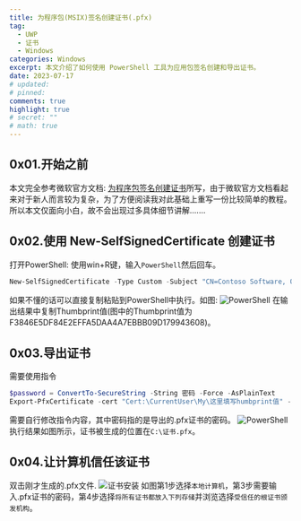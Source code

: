 ```yaml
---
title: 为程序包(MSIX)签名创建证书(.pfx)
tag:
  - UWP
  - 证书
  - Windows
categories: Windows
excerpt: 本文介绍了如何使用 PowerShell 工具为应用包签名创建和导出证书。
date: 2023-07-17
# updated: 
# pinned: 
comments: true
highlight: true
# secret: ""
# math: true
---
```


## 0x01.开始之前

本文完全参考微软官方文档: [为程序包签名创建证书](https://learn.microsoft.com/zh-cn/windows/msix/package/create-certificate-package-signing)所写，由于微软官方文档看起来对于新人而言较为复杂，为了方便阅读我对此基础上重写一份比较简单的教程。
所以本文仅面向小白，故不会出现过多具体细节讲解.......

## 0x02.使用 New-SelfSignedCertificate 创建证书

打开PowerShell: 使用win+R键，输入`PowerShell`然后回车。
```PowerShell
New-SelfSignedCertificate -Type Custom -Subject "CN=Contoso Software, O=Contoso Corporation, C=US" -KeyUsage DigitalSignature -FriendlyName "这里填写名称" -CertStoreLocation "Cert:\CurrentUser\My" -TextExtension @("2.5.29.37={text}1.3.6.1.5.5.7.3.3", "2.5.29.19={text}")
```
如果不懂的话可以直接复制粘贴到PowerShell中执行。如图:
![PowerShell](/images/create-certificate-package-signing/1.webp)
在输出结果中复制Thumbprint值(图中的Thumbprint值为F3846E5DF84E2EFFA5DAA4A7EBBB09D179943608)。

## 0x03.导出证书

需要使用指令
```PowerShell
$password = ConvertTo-SecureString -String 密码 -Force -AsPlainText 
Export-PfxCertificate -cert "Cert:\CurrentUser\My\这里填写humbprint值" -FilePath C:\证书.pfx -Password $password
```
需要自行修改指令内容，其中密码指的是导出的.pfx证书的密码。
![PowerShell](/images/create-certificate-package-signing/2.webp)
执行结果如图所示，证书被生成的位置在`C:\证书.pfx`。

## 0x04.让计算机信任该证书

双击刚才生成的.pfx文件.
![证书安装](/images/create-certificate-package-signing/3.webp)
如图第1步选择`本地计算机`，第3步需要输入.pfx证书的密码，第4步选择`将所有证书都放入下列存储`并浏览选择`受信任的根证书颁发机构`。
